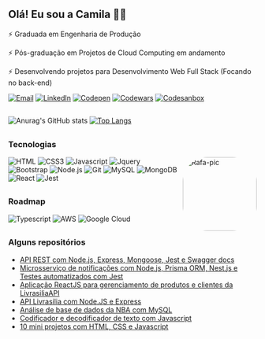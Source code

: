 ## Olá! Eu sou a Camila 👩‍🚀

⚡ Graduada em Engenharia de Produção

⚡ Pós-graduação em Projetos de Cloud Computing  em andamento 

⚡ Desenvolvendo projetos para Desenvolvimento Web Full Stack (Focando no back-end)




[![Email](https://img.shields.io/badge/Gmail-D14836?style=for-the-badge&logo=gmail&logoColor=white)](mailto:cxavier.reis@gmail.com)
[![LinkedIn](https://img.shields.io/badge/LinkedIn-0077B5?style=for-the-badge&logo=linkedin&logoColor=white)](https://www.linkedin.com/in/camila-reis-xavier)
[![Codepen](https://img.shields.io/badge/Codepen-000000?style=for-the-badge&logo=codepen&logoColor=white)](https://codepen.io/cxavier6)
[![Codewars](https://img.shields.io/badge/Codewars-B1361E?style=for-the-badge&logo=Codewars&logoColor=white)](https://www.codewars.com/users/cxavier6)
[![Codesanbox](https://img.shields.io/badge/Codesandbox-000000?style=for-the-badge&logo=CodeSandbox&logoColor=white)](https://codesandbox.io/u/cxavier6)

##

![Anurag's GitHub stats](https://github-readme-stats.vercel.app/api?username=cxavier6&show_icons=true&theme=aura)
[![Top Langs](https://github-readme-stats.vercel.app/api/top-langs/?username=anuraghazra&layout=compact&theme=aura)](https://github.com/cxavier6/github-readme-stats)

##

### Tecnologias

<div display: inline-block>
<img align="right" alt="Rafa-pic" height="150" style="border-radius:50px;" src="https://images3.alphacoders.com/882/882548.jpg">
</div>

![HTML](https://img.shields.io/badge/HTML5-E34F26?style=for-the-badge&logo=html5&logoColor=white)
![CSS3](https://img.shields.io/badge/CSS3-1572B6?style=for-the-badge&logo=css3&logoColor=white)
![Javascript](https://img.shields.io/badge/JavaScript-F7DF1E?style=for-the-badge&logo=javascript&logoColor=black)
![Jquery](https://img.shields.io/badge/jQuery-0769AD?style=for-the-badge&logo=jquery&logoColor=white)
![Bootstrap](https://img.shields.io/badge/Bootstrap-563D7C?style=for-the-badge&logo=bootstrap&logoColor=white)
![Node.js](https://img.shields.io/badge/Node.js-43853D?style=for-the-badge&logo=node.js&logoColor=white)
![Git](https://img.shields.io/badge/GIT-E44C30?style=for-the-badge&logo=git&logoColor=white)
![MySQL](https://img.shields.io/badge/MySQL-00000F?style=for-the-badge&logo=mysql&logoColor=white)
![MongoDB](https://img.shields.io/badge/MongoDB-4EA94B?style=for-the-badge&logo=mongodb&logoColor=white)
![React](https://img.shields.io/badge/React-20232A?style=for-the-badge&logo=react&logoColor=61DAFB)
![Jest](https://img.shields.io/badge/Jest-323330?style=for-the-badge&logo=Jest&logoColor=white)


##

### Roadmap

![Typescript](https://img.shields.io/badge/TypeScript-007ACC?style=for-the-badge&logo=typescript&logoColor=white)
![AWS](https://img.shields.io/badge/Amazon_AWS-232F3E?style=for-the-badge&logo=amazon-aws&logoColor=white)
![Google Cloud](https://img.shields.io/badge/Google_Cloud-4285F4?style=for-the-badge&logo=google-cloud&logoColor=white)
	
##

### Alguns repositórios

* [API REST com Node.js, Express, Mongoose, Jest e Swagger docs](https://github.com/cxavier6/Banco-de-talentos/tree/camila-reis-backend/backend)
* [Microsserviço de notificações com Node.js, Prisma ORM, Nest.js e Testes automatizados com Jest](https://github.com/cxavier6/notifications-service)
* [Aplicação ReactJS para gerenciamento de produtos e clientes da LivrasiliaAPI](https://github.com/cxavier6/livrasilia-react)
* [API Livrasilia com Node.JS e Express](https://github.com/cxavier6/LivrasiliaAPI)
* [Análise de base de dados da NBA com MySQL](https://github.com/cxavier6/analise-nba)
* [Codificador e decodificador de texto com Javascript](https://github.com/cxavier6/codificador-mensagem)
* [10 mini projetos com HTML, CSS e Javascript](https://github.com/cxavier6/10-mini-projetos)

